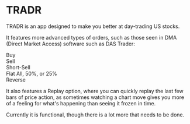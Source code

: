 # TRADR

TRADR is an app designed to make you better at day-trading US stocks.

It features more advanced types of orders, such as those seen in DMA (Direct Market Access) software such as DAS Trader:

Buy<br>
Sell<br>
Short-Sell<br>
Flat All, 50%, or 25%<br>
Reverse<br>

It also features a Replay option, where you can quickly replay the last few bars of price action, as sometimes watching a chart move gives you more of a feeling for what's happening than seeing it frozen in time.

Currently it is functional, though there is a lot more that needs to be done.
